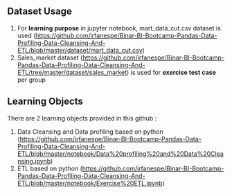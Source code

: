 ## Dataset Usage
1. For **learning purpose** in jupyter notebook, mart_data_cut.csv dataset is used (https://github.com/irfanespe/Binar-BI-Bootcamp-Pandas-Data-Profiling-Data-Cleansing-And-ETL/blob/master/dataset/mart_data_cut.csv)
2. Sales_market dataset (https://github.com/irfanespe/Binar-BI-Bootcamp-Pandas-Data-Profiling-Data-Cleansing-And-ETL/tree/master/dataset/sales_market) is used for **exercise test case** per group

## Learning Objects

There are 2 learning objects provided in this github :
1. Data Cleansing and Data profiling based on python (https://github.com/irfanespe/Binar-BI-Bootcamp-Pandas-Data-Profiling-Data-Cleansing-And-ETL/blob/master/notebook/Data%20profiling%20and%20Data%20Cleansing.ipynb)
2. ETL based on python (https://github.com/irfanespe/Binar-BI-Bootcamp-Pandas-Data-Profiling-Data-Cleansing-And-ETL/blob/master/notebook/Exercise%20ETL.ipynb)
